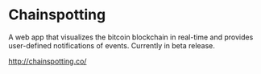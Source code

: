 # Chainspotting
A web app that visualizes the bitcoin blockchain in real-time and provides user-defined notifications of events. Currently in beta release.

http://chainspotting.co/
